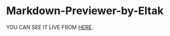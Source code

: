 # Markdown-Previewer-by-Eltak

YOU CAN SEE IT LIVE FROM [HERE](https://omareltak.github.io/Markdown-Previewer-by-Eltak/).
